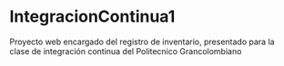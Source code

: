 # IntegracionContinua1
Proyecto web encargado del registro de inventario, presentado para la clase de integración continua del Politecnico Grancolombiano
